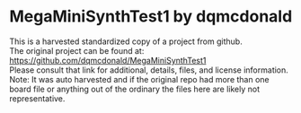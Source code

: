 
# MegaMiniSynthTest1 by dqmcdonald  
This is a harvested standardized copy of a project from github.  
The original project can be found at:  
https://github.com/dqmcdonald/MegaMiniSynthTest1  
Please consult that link for additional, details, files, and license information.  
Note: It was auto harvested and if the original repo had more than one board file or anything out of the ordinary the files here are likely not representative.  
    